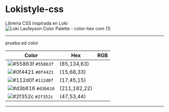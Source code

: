 # Lokistyle-css
Libreria CSS inspirada en Loki
![Loki Laufeyson Color Palette - color-hex com (1)](https://github.com/user-attachments/assets/e223e67a-8f0b-47f6-9e11-2abc6b1c64b8)


---
prueba ed color

| Color | Hex | RGB |
|-------|-----|-----|
| ![#55863f](https://www.colorhexa.com/55863f.png) `#55863f` | (85,134,63) |
| ![#0f4421](https://www.colorhexa.com/0f4421.png) `#0f4421` | (15,68,33) |
| ![#112d0f](https://www.colorhexa.com/112d0f.png) `#112d0f` | (17,45,15) |
| ![#d3b616](https://www.colorhexa.com/d3b616.png) `#d3b616` | (211,182,22) |
| ![#2f352c](https://www.colorhexa.com/2f352c.png) `#2f352c` | (47,53,44) |

-----
